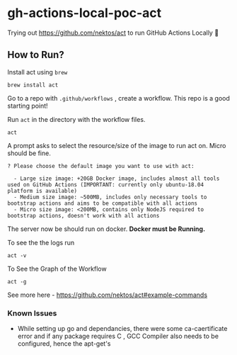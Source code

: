 # gh-actions-local-poc-act
Trying out https://github.com/nektos/act to run GitHub Actions Locally 🚀

## How to Run?

Install act using `brew`
```
brew install act
```
Go to a repo with `.github/workflows` , create a workflow. This repo is a good starting point!

Run `act` in the directory with the workflow files.

```
act
``` 

A prompt asks to select the resource/size of the image to run act on. Micro should be fine.

```
? Please choose the default image you want to use with act:

  - Large size image: +20GB Docker image, includes almost all tools used on GitHub Actions (IMPORTANT: currently only ubuntu-18.04 platform is available)
  - Medium size image: ~500MB, includes only necessary tools to bootstrap actions and aims to be compatible with all actions
  - Micro size image: <200MB, contains only NodeJS required to bootstrap actions, doesn't work with all actions
```

The server now be should run on docker. **Docker must be Running.**

To see the the logs run
```
act -v
```

To See the Graph of the Workflow
```
act -g
```

See more here - https://github.com/nektos/act#example-commands

### Known Issues

- While setting up go and dependancies, there were some ca-caertificate error and if any package requires C , GCC Compiler also needs to be configured, hence the apt-get's 
